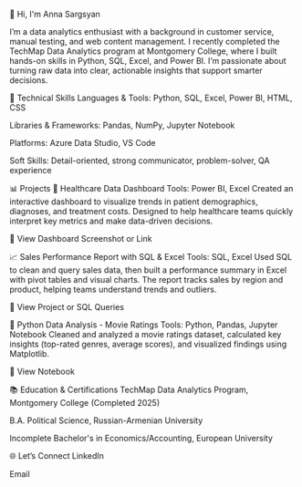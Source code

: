 👋 Hi, I'm Anna Sargsyan

I’m a data analytics enthusiast with a background in customer service, manual testing, and web content management. I recently completed the TechMap Data Analytics program at Montgomery College, where I built hands-on skills in Python, SQL, Excel, and Power BI. I’m passionate about turning raw data into clear, actionable insights that support smarter decisions.

🔧 Technical Skills
Languages & Tools: Python, SQL, Excel, Power BI, HTML, CSS

Libraries & Frameworks: Pandas, NumPy, Jupyter Notebook

Platforms: Azure Data Studio, VS Code

Soft Skills: Detail-oriented, strong communicator, problem-solver, QA experience

📊 Projects
🏥 Healthcare Data Dashboard
Tools: Power BI, Excel
Created an interactive dashboard to visualize trends in patient demographics, diagnoses, and treatment costs. Designed to help healthcare teams quickly interpret key metrics and make data-driven decisions.

🔗 View Dashboard Screenshot or Link

📈 Sales Performance Report with SQL & Excel
Tools: SQL, Excel
Used SQL to clean and query sales data, then built a performance summary in Excel with pivot tables and visual charts. The report tracks sales by region and product, helping teams understand trends and outliers.

🔗 View Project or SQL Queries

🐍 Python Data Analysis - Movie Ratings
Tools: Python, Pandas, Jupyter Notebook
Cleaned and analyzed a movie ratings dataset, calculated key insights (top-rated genres, average scores), and visualized findings using Matplotlib.

🔗 View Notebook

📚 Education & Certifications
TechMap Data Analytics Program, Montgomery College (Completed 2025)

B.A. Political Science, Russian-Armenian University

Incomplete Bachelor's in Economics/Accounting, European University

🌐 Let’s Connect
LinkedIn

Email


